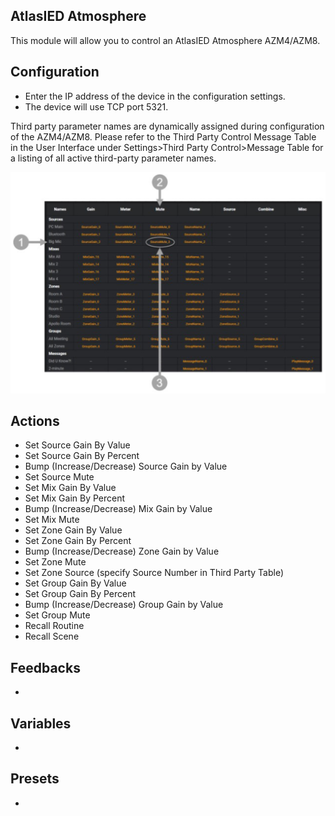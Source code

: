 ## AtlasIED Atmosphere

This module will allow you to control an AtlasIED Atmosphere AZM4/AZM8.

## Configuration

- Enter the IP address of the device in the configuration settings.
- The device will use TCP port 5321.

Third party parameter names are dynamically assigned during configuration of the AZM4/AZM8. Please refer to the Third Party Control Message Table in the User Interface under Settings>Third Party Control>Message Table for a listing of all active third-party parameter names.

![Third Party Parameters](third_party_table.png)

## Actions

- Set Source Gain By Value
- Set Source Gain By Percent
- Bump (Increase/Decrease) Source Gain by Value
- Set Source Mute
- Set Mix Gain By Value
- Set Mix Gain By Percent
- Bump (Increase/Decrease) Mix Gain by Value
- Set Mix Mute
- Set Zone Gain By Value
- Set Zone Gain By Percent
- Bump (Increase/Decrease) Zone Gain by Value
- Set Zone Mute
- Set Zone Source (specify Source Number in Third Party Table)
- Set Group Gain By Value
- Set Group Gain By Percent
- Bump (Increase/Decrease) Group Gain by Value
- Set Group Mute
- Recall Routine
- Recall Scene

## Feedbacks

-

## Variables

-

## Presets

-
